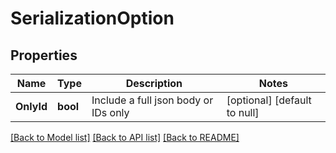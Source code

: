 # SerializationOption

## Properties
Name | Type | Description | Notes
------------ | ------------- | ------------- | -------------
**OnlyId** | **bool** | Include a full json body or IDs only | [optional] [default to null]

[[Back to Model list]](../README.md#documentation-for-models) [[Back to API list]](../README.md#documentation-for-api-endpoints) [[Back to README]](../README.md)


